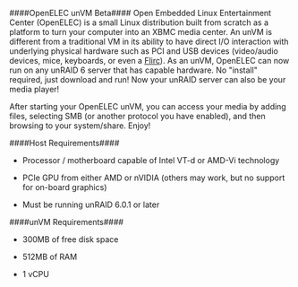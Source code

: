 ####OpenELEC unVM Beta####
Open Embedded Linux Entertainment Center (OpenELEC) is a small Linux distribution built from scratch as a platform to turn your computer into an XBMC media center.  An unVM is different from a traditional VM in its ability to have direct I/O interaction with underlying physical hardware such as PCI and USB devices (video/audio devices, mice, keyboards, or even a [Flirc](http://flirc.tv "Flirc")).  As an unVM, OpenELEC can now run on any unRAID 6 server that has capable hardware.  No "install" required, just download and run!  Now your unRAID server can also be your media player!

After starting your OpenELEC unVM, you can access your media by adding files, selecting SMB (or another protocol you have enabled), and then browsing to your system/share.  Enjoy!

####Host Requirements####
 - Processor / motherboard capable of Intel VT-d or AMD-Vi technology

 - PCIe GPU from either AMD or nVIDIA (others may work, but no support for on-board graphics)

 - Must be running unRAID 6.0.1 or later

####unVM Requirements####
 - 300MB of free disk space

 - 512MB of RAM

 - 1 vCPU
